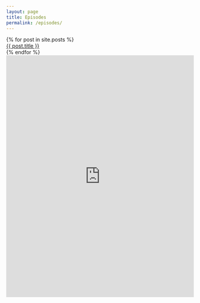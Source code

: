 ```yaml
---
layout: page
title: Episodes
permalink: /episodes/
---
```


<div class='episode-list'>
  {% for post in site.posts %}
    <div>
        <div><a href="{{ post.url }}">{{ post.title }}</a></div>
    </div>
  {% endfor %}
</div>

<iframe width="100%" height="650" scrolling="no" frameborder="no" src="https://w.soundcloud.com/player/?url=https%3A//api.soundcloud.com/playlists/139584151%3Fsecret_token%3Ds-IprY9&amp;color=0066cc&amp;auto_play=false&amp;hide_related=true&amp;show_comments=false&amp;show_user=false&amp;show_reposts=false&amp;download=false&amp;buying=false&amp;liking=false&amp;sharing=false&amp;show_artwork=false&amp;show_playcount=false"></iframe>